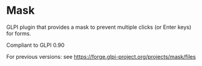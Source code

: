 # Mask
GLPI plugin that provides a mask to prevent multiple clicks (or Enter keys) for forms.

Compliant to GLPI 0.90

For previous versions: see https://forge.glpi-project.org/projects/mask/files
